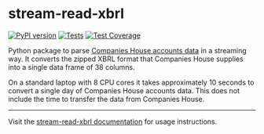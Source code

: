 <!-- --8<-- [start:intro] -->
# stream-read-xbrl

[![PyPI version](https://badge.fury.io/py/stream-read-xbrl.svg)](https://pypi.org/project/stream-read-xbrl/) [![Tests](https://github.com/uktrade/stream-read-xbrl/actions/workflows/tests.yml/badge.svg)](https://github.com/uktrade/stream-read-xbrl/actions/workflows/tests.yml) [![Test Coverage](https://api.codeclimate.com/v1/badges/02144f986cd3eecf4a0b/test_coverage)](https://codeclimate.com/github/uktrade/stream-read-xbrl/badges)


Python package to parse [Companies House accounts data](http://download.companieshouse.gov.uk/en_accountsdata.html) in a streaming way. It converts the zipped XBRL format that Companies House supplies into a single data frame of 38 columns.

On a standard laptop with 8 CPU cores it takes approximately 10 seconds to convert a single day of Companies House accounts data. This does not include the time to transfer the data from Companies House.
<!-- --8<-- [end:intro] -->


<!-- --8<-- [start:features] -->
<!-- --8<-- [end:features] -->

---

Visit the [stream-read-xbrl documentation](https://stream-read-xbrl.docs.trade.gov.uk/) for usage instructions.